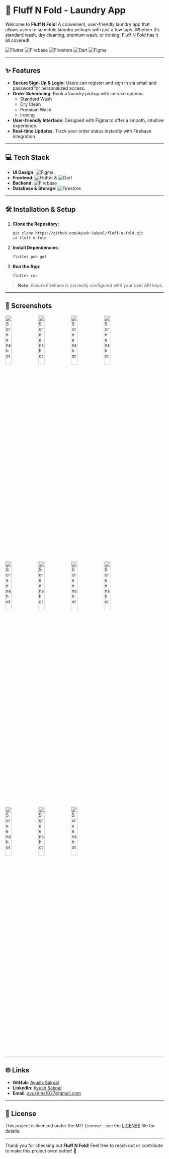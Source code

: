 # 🧺 Fluff N Fold - Laundry App

Welcome to **Fluff N Fold**! A convenient, user-friendly laundry app that allows users to schedule laundry pickups with just a few taps. Whether it’s standard wash, dry cleaning, premium wash, or ironing, Fluff N Fold has it all covered! 

![Flutter](https://img.shields.io/badge/-Flutter-02569B?logo=flutter&logoColor=white)
![Firebase](https://img.shields.io/badge/-Firebase-FFCA28?logo=firebase&logoColor=black)
![Firestore](https://img.shields.io/badge/-Firestore-FF7139?logo=firebase&logoColor=white)
![Dart](https://img.shields.io/badge/-Dart-0175C2?logo=dart&logoColor=white)
![Figma](https://img.shields.io/badge/-Figma-F24E1E?logo=figma&logoColor=white)

---

## ✨ Features
- **Secure Sign-Up & Login**: Users can register and sign in via email and password for personalized access.
- **Order Scheduling**: Book a laundry pickup with service options:
  - Standard Wash
  - Dry Clean
  - Premium Wash
  - Ironing
- **User-friendly Interface**: Designed with Figma to offer a smooth, intuitive experience.
- **Real-time Updates**: Track your order status instantly with Firebase integration.

---

## 💻 Tech Stack

- **UI Design**: ![Figma](https://img.shields.io/badge/-Figma-F24E1E?logo=figma&logoColor=white)
- **Frontend**: ![Flutter](https://img.shields.io/badge/-Flutter-02569B?logo=flutter&logoColor=white) & ![Dart](https://img.shields.io/badge/-Dart-0175C2?logo=dart&logoColor=white)
- **Backend**: ![Firebase](https://img.shields.io/badge/-Firebase-FFCA28?logo=firebase&logoColor=black)
- **Database & Storage**: ![Firestore](https://img.shields.io/badge/-Firestore-FF7139?logo=firebase&logoColor=white)

---

## 🛠 Installation & Setup

1. **Clone the Repository**:
    ```bash
    git clone https://github.com/Ayush-Sakpal/fluff-n-fold.git
    cd fluff-n-fold
    ```

2. **Install Dependencies**:
    ```bash
    flutter pub get
    ```

3. **Run the App**:
    ```bash
    flutter run
    ```

> **Note**: Ensure Firebase is correctly configured with your own API keys.

---

## 📸 Screenshots

<img src="https://github.com/user-attachments/assets/162b28e3-768f-4331-a8f0-da78e03f8847" width="20%" alt="Screenshot">
<img src="https://github.com/user-attachments/assets/95c2be1c-ca99-4903-b70c-ea1298a1983e" width="20%" alt="Screenshot">
<img src="https://github.com/user-attachments/assets/f7503f6f-0101-4f03-9902-22dc8892a6d1" width="20%" alt="Screenshot">
<img src="https://github.com/user-attachments/assets/46baf688-c8a2-4955-9f9c-2ded780b6e5b" width="20%" alt="Screenshot">
<img src="https://github.com/user-attachments/assets/6523f455-6687-4293-b292-4c2a21d75f58" width="20%" alt="Screenshot">
<img src="https://github.com/user-attachments/assets/d10387aa-e517-4de6-b688-e1bb2f494729" width="20%" alt="Screenshot">
<img src="https://github.com/user-attachments/assets/2ce7b631-637f-46a2-ade0-b1638d4f1461" width="20%" alt="Screenshot">
<img src="https://github.com/user-attachments/assets/84cf8067-19cf-4a0f-ac44-2520a375f6ac" width="20%" alt="Screenshot">
<img src="https://github.com/user-attachments/assets/5d3b0635-0c13-49d5-a36f-ea31e85c3b63" width="20%" alt="Screenshot">
<img src="https://github.com/user-attachments/assets/3e1c1903-2f87-4fa9-9c15-c941c2e82a42" width="20%" alt="Screenshot">
<img src="https://github.com/user-attachments/assets/9808daf0-e823-42ed-8ab3-8cca12485cb0" width="20%" alt="Screenshot">


---

## 🌐 Links

- **GitHub**: [Ayush-Sakpal](https://github.com/Ayush-Sakpal/fluff-n-fold)
- **LinkedIn**: [Ayush Sakpal](https://linkedin.com/in/ayush-sakpal)
- **Email**: [ayushms1027@gmail.com](mailto:ayushms1027@gmail.com)

---

## 📝 License

This project is licensed under the MIT License - see the [LICENSE](LICENSE) file for details.

---

Thank you for checking out **Fluff N Fold**! Feel free to reach out or contribute to make this project even better! 🚀
